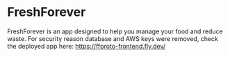 # FreshForever

FreshForever is an app designed to help you manage your food and reduce waste.
For security reason database and AWS keys were removed, check the deployed app here: https://ffproto-frontend.fly.dev/
